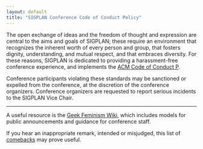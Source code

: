 ```yaml
---
layout: default
title: "SIGPLAN Conference Code of Conduct Policy"
---
```

The open exchange of ideas and the freedom of thought and
expression are central to the aims and goals of SIGPLAN; these
require an environment that recognizes the inherent worth of every
person and group, that fosters dignity, understanding, and mutual
respect, and that embraces diversity. For these reasons, SIGPLAN
is dedicated to providing a harassment-free conference experience, 
and implements the 
[ACM Code of Conduct P](http://www.acm.org/sigs/volunteer_resources/officers_manual/code%20of%20conduct).

Conference participants violating these standards may be sanctioned
or expelled from the conference, at the discretion of the
conference organizers. Conference organizers are requested to
report serious incidents to the SIGPLAN Vice Chair.

-----------------

A useful resource is the
[Geek Feminism Wiki](http://geekfeminism.wikia.com/index.php?title=Conference_anti-harassment_policy),
which includes models for public announcements and guidance for
conference staff.

If you hear an inappropriate remark, intended or misjudged, this list of
[comebacks](http://geekfeminism.wikia.com/wiki/Good_sexism_comebacks) may prove useful.
